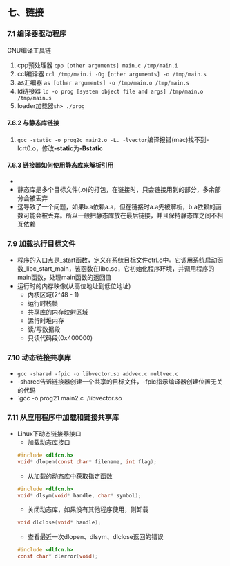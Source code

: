 ## 七、链接
### 7.1 编译器驱动程序
GNU编译工具链
1. cpp预处理器 `cpp [other arguments] main.c /tmp/main.i`
2. ccl编译器   `ccl /tmp/main.i -Og [other arguments] -o /tmp/main.s`
3. as汇编器    `as [other arguments] -o /tmp/main.o /tmp/main.s`
4. ld链接器    `ld -o prog [system object file and args] /tmp/main.o /tmp/main.s`
5. loader加载器`sh> ./prog`
#### 7.6.2 与静态库链接
1. `gcc -static -o prog2c main2.o -L. -lvector`编译报错(mac)找不到-lcrt0.o，修改<b>-static</b>为<b>-Bstatic</b>
#### 7.6.3 链接器如何使用静态库来解析引用
- 
- 静态库是多个目标文件(.o)的打包，在链接时，只会链接用到的部分，多余部分会被丢弃
- 这导致了一个问题，如果b.a依赖a.a，但在链接时a.a先被解析，b.a依赖的函数可能会被丢弃。所以一般把静态库放在最后链接，并且保持静态库之间不相互依赖
### 7.9 加载执行目标文件
- 程序的入口点是_start函数，定义在系统目标文件ctrl.o中。它调用系统启动函数_libc_start_main，该函数在libc.so，它初始化程序环境，并调用程序的main函数，处理main函数的返回值
- 运行时的内存映像(从高位地址到低位地址)
	+ 内核区域(2^48 - 1)
	+ 运行时栈帧
	+ 共享库的内存映射区域
	+ 运行时堆内存
	+ 读/写数据段
	+ 只读代码段(0x400000)
### 7.10 动态链接共享库
- `gcc -shared -fpic -o libvector.so addvec.c multvec.c`
- -shared告诉链接器创建一个共享的目标文件，-fpic指示编译器创建位置无关的代码
- `gcc -o prog21 main2.c ./libvector.so
### 7.11 从应用程序中加载和链接共享库
- Linux下动态链接器接口
	- 加载动态库接口
	```c
	#include <dlfcn.h>
	void* dlopen(const char* filename, int flag);
	```
	- 从加载的动态库中获取指定函数
	```c
	#include <dlfcn.h>
	void* dlsym(void* handle, char* symbol);
	```
	- 关闭动态库，如果没有其他程序使用，则卸载
	```c
    void dlclose(void* handle);
	```
    - 查看最近一次dlopen、dlsym、dlclose返回的错误
    ```c
    #include <dlfcn.h>
    const char* dlerror(void);
    ```

